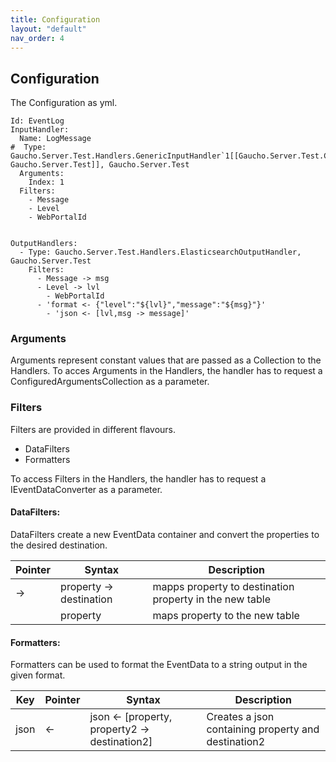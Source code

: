 ```yaml
---
title: Configuration
layout: "default"
nav_order: 4
---
```

## Configuration

The Configuration as yml.
```
Id: EventLog
InputHandler:
  Name: LogMessage
#  Type: Gaucho.Server.Test.Handlers.GenericInputHandler`1[[Gaucho.Server.Test.Controllers.LogMessage, Gaucho.Server.Test]], Gaucho.Server.Test
  Arguments:
    Index: 1
  Filters:
    - Message
    - Level
    - WebPortalId


OutputHandlers:
  - Type: Gaucho.Server.Test.Handlers.ElasticsearchOutputHandler, Gaucho.Server.Test
    Filters:
      - Message -> msg
      - Level -> lvl
	    - WebPortalId
      - 'format <- {"level":"${lvl}","message":"${msg}"}'
	    - 'json <- [lvl,msg -> message]'
```

### Arguments
Arguments represent constant values that are passed as a Collection to the Handlers.
To acces Arguments in the Handlers, the handler has to request a ConfiguredArgumentsCollection as a parameter.


### Filters
Filters are provided in different flavours. 
- DataFilters
- Formatters

To access Filters in the Handlers, the handler has to request a IEventDataConverter as a parameter.

#### DataFilters: 
DataFilters create a new EventData container and convert the properties to the desired destination.

| Pointer | Syntax | Description |
|----|----|----|
| -> | property -> destination | mapps property to destination property in the new table |
|  | property | maps property to the new table |

#### Formatters: 
Formatters can be used to format the EventData to a string output in the given format.

| Key | Pointer | Syntax | Description |
|----|----|----|----|
| json | <- | json <- [property, property2 -> destination2] | Creates a json containing property and destination2 |
